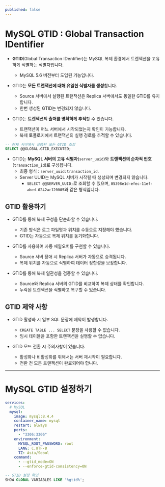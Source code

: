 ```yaml
---
published: false
---
```





# MySQL GTID : Global Transaction IDentifier

- **GTID**(Global Transaction IDentifier)는 MySQL 복제 환경에서 트랜잭션을 고유하게 식별하는 식별자입니다.
    - MySQL 5.6 버전부터 도입된 기능입니다.

- GTID는 **모든 트랜잭션에 대해 유일한 식별자를 생성**합니다.
    - Source 서버에서 실행된 트랜잭션은 Replica 서버에서도 동일한 GTID를 유지합니다.
    - 한번 생성된 GTID는 변경되지 않습니다.

- GTID는 **트랜잭션의 출처를 명확하게 추적**할 수 있습니다.
    - 트랜잭션이 어느 서버에서 시작되었는지 확인이 가능합니다.
    - 복제 토폴로지에서 트랜잭션의 실행 경로를 추적할 수 있습니다.

```sql
-- 현재 서버에서 실행된 모든 GTID 조회
SELECT @@GLOBAL.GTID_EXECUTED;
```

- GTID는 **MySQL 서버의 고유 식별자**(`server_uuid`)와 **트랜잭션의 순차적 번호**(`transaction_id`)로 구성됩니다.
    - 최종 형식 : `server_uuid:transaction_id`.
    - Server UUID는 MySQL 서버가 시작될 때 생성되며 변경되지 않습니다.
        - `SELECT @@SERVER_UUID;`로 조회할 수 있으며, `05398e1d-efec-11ef-abed-0242ac120005`와 같은 형식입니다.


## GTID 활용하기

- GTID를 통해 복제 구성을 단순화할 수 있습니다.
    - 기존 방식은 로그 파일명과 위치를 수동으로 지정해야 했습니다.
    - GTID는 자동으로 복제 위치를 동기화합니다.

- GTID를 사용하여 자동 페일오버를 구현할 수 있습니다.
    - Source 서버 장애 시 Replica 서버가 자동으로 승격됩니다.
    - 복제 위치를 자동으로 식별하여 데이터 정합성을 보장합니다.

- GTID를 통해 복제 일관성을 검증할 수 있습니다.
    - Source와 Replica 서버의 GTID를 비교하여 복제 상태를 확인합니다.
    - 누락된 트랜잭션을 식별하고 복구할 수 있습니다.


## GTID 제약 사항

- GTID 활성화 시 일부 SQL 문장에 제약이 발생합니다.
    - `CREATE TABLE ... SELECT` 문장을 사용할 수 없습니다.
    - 임시 테이블을 포함한 트랜잭션을 실행할 수 없습니다.

- GTID 모드 전환 시 주의사항이 있습니다.
    - 활성화나 비활성화를 위해서는 서버 재시작이 필요합니다.
    - 전환 전 모든 트랜잭션이 완료되어야 합니다.


---


# MySQL GTID 설정하기


```yaml
services:
  # MySQL
  mysql:
    image: mysql:8.4.4
    container_name: mysql
    restart: always
    ports:
      - "3306:3306"
    environment:
      MYSQL_ROOT_PASSWORD: root
      LANG: C.UTF-8
      TZ: Asia/Seoul
    command:
      - --gtid_mode=ON
      - --enforce-gtid-consistency=ON
```





```sql
-- GTID 설정 확인
SHOW GLOBAL VARIABLES LIKE '%gtid%';
```